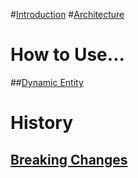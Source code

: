 #[Introduction](intro.md)
#[Architecture](architecture.md)
# How to Use...
##[Dynamic Entity](dynamic-entity.md)
# History
## [Breaking Changes](breaking-changes.md)